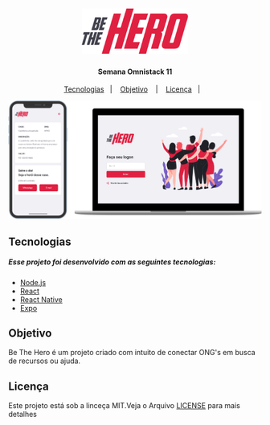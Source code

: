 <h1 align="center">
<img src=".github/logo@3x.png" width="212" "height="90" />
</h1>
<div align="center">
<h4>Semana Omnistack 11</h4>


<a href="#Techs">Tecnologias</a>&nbsp;&nbsp;&nbsp;|&nbsp;&nbsp;&nbsp;
<a href="#Objective">Objetivo</a> &nbsp;&nbsp;&nbsp;|&nbsp;&nbsp;&nbsp;
<a href="#License">Licença</a>&nbsp;&nbsp;&nbsp;|&nbsp;&nbsp;&nbsp;

<img src=".github/bethehero.png"/>




</div>

<h2><a name="Techs">Tecnologias</h2>
<h5>Esse projeto foi desenvolvido com as seguintes tecnologias:</h5>

<ul>
<li><a href="https://nodejs.org/en/">Node.js<a/></li>
<li><a href="https://reactjs.org">React</a></li>
<li><a href="https://facebook.github.io/react-native/">React Native</a></li>
<li><a href="https://expo.io/">Expo</a></li>
</ul>

<h2><a name="Objective">Objetivo</h2>
<p>Be The Hero é um projeto criado com intuito de conectar ONG's em busca de recursos ou ajuda.</p>


<h2><a name="License">Licença</h2>
<p>Este projeto está sob a linceça MIT.Veja o Arquivo <a href="">LICENSE</a> para mais detalhes</p>
